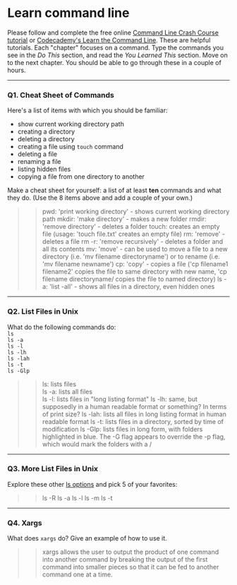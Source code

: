 # Learn command line

Please follow and complete the free online [Command Line Crash Course
tutorial](https://web.archive.org/web/20160708171659/http://cli.learncodethehardway.org/book/) or [Codecademy's Learn the Command Line](https://www.codecademy.com/learn/learn-the-command-line). These are helpful tutorials. Each "chapter" focuses on a command. Type the commands you see in the _Do This_ section, and read the _You Learned This_ section. Move on to the next chapter. You should be able to go through these in a couple of hours.

---

### Q1.  Cheat Sheet of Commands  

Here's a list of items with which you should be familiar:  
* show current working directory path
* creating a directory
* deleting a directory
* creating a file using `touch` command
* deleting a file
* renaming a file
* listing hidden files
* copying a file from one directory to another

Make a cheat sheet for yourself: a list of at least **ten** commands and what they do.  (Use the 8 items above and add a couple of your own.)  

> > pwd: 'print working directory' - shows current working directory path
mkdir: 'make directory' - makes a new folder
rmdir: 'remove directory' - deletes a folder
touch: creates an empty file (usage: 'touch file.txt' creates an empty file)
rm: 'remove' - deletes a file 
rm -r: 'remove recursively' - deletes a folder and all its contents
mv: 'move' - can be used to move a file to a new directory (i.e. 'mv filename directoryname') or to rename (i.e. 'mv filename newname')
cp: 'copy' - copies a file ('cp filename1 filename2' copies the file to same directory with new name, 'cp filename directoryname/ copies the file to named directory)
ls -a: 'list -all' - shows all files in a directory, even hidden ones

---

### Q2.  List Files in Unix   

What do the following commands do:  
`ls`  
`ls -a`  
`ls -l`  
`ls -lh`  
`ls -lah`  
`ls -t`  
`ls -Glp`  

> > ls: lists files \
ls -a: lists all files \
ls -l: lists files in "long listing format" 
ls -lh: same, but supposedly in a human readable format or something? In terms of print size? 
ls -lah: lists all files in long listing format in human readable format
ls -t: lists files in a directory, sorted by time of modification
ls -Glp: lists files in long form, with folders highlighted in blue. The -G flag appears to override the -p flag, which would mark the folders with a / 


---

### Q3.  More List Files in Unix  

Explore these other [ls options](http://www.techonthenet.com/unix/basic/ls.php) and pick 5 of your favorites:

> > ls -R
ls -a 
ls -l
ls -m 
ls -t

---

### Q4.  Xargs   

What does `xargs` do? Give an example of how to use it.

> > xargs allows the user to output the product of one command into another command by breaking the output of the first command into smaller pieces so that it can be fed to another command one at a time. 
 

